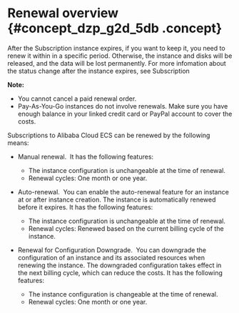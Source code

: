 # Renewal overview {#concept_dzp_g2d_5db .concept}

After the Subscription instance expires, if you want to keep it, you need to renew it within in a specific period. Otherwise, the instance and disks will be released, and the data will be lost permanently. For more infomation about the status change after the instance expires, see Subscription

**Note:** 

-   You cannot cancel a paid renewal order.
-   Pay-As-You-Go instances do not involve renewals. Make sure you have enough balance in your linked credit card or PayPal account to cover the costs.

Subscriptions to Alibaba Cloud ECS can be renewed by the following means:

-   Manual renewal.  It has the following features:

    -   The instance configuration is unchangeable at the time of renewal.
    -   Renewal cycles: One month or one year.
-   Auto-renewal.  You can enable the auto-renewal feature for an instance at or after instance creation. The instance is automatically renewed before it expires. It has the following features:

    -   The instance configuration is unchangeable at the time of renewal.
    -   Renewal cycles: Renewed based on the current billing cycle of the instance.
-   Renewal for Configuration Downgrade.  You can downgrade the configuration of an instance and its associated resources when renewing the instance. The downgraded configuration takes effect in the next billing cycle, which can reduce the costs. It has the following features:

    -   The instance configuration is changeable at the time of renewal.
    -   Renewal cycles: One month or one year.

